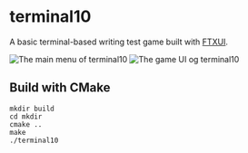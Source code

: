 # terminal10
A basic terminal-based writing test game built with [FTXUI](https://github.com/ArthurSonzogni/FTXUI).

![The main menu of terminal10](https://github.com/dfroji/terminal10/assets/132483196/22e9e8a1-1941-48d3-9c9b-cc67c941762e)
![The game UI og terminal10](https://github.com/dfroji/terminal10/assets/132483196/4de86115-71e8-47c8-ba52-2f11dc0fd7e4)

## Build with CMake
```
mkdir build
cd mkdir
cmake ..
make
./terminal10
```
